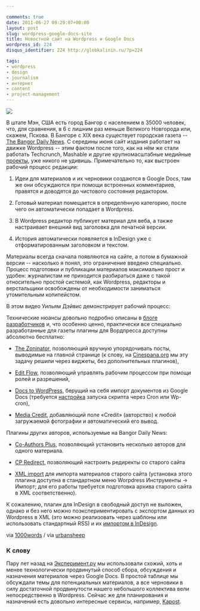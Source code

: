```yaml
---

comments: true
date: 2011-06-27 09:29:07+00:00
layout: post
slug: wordpress-google-docs-site
title: Новостной сайт на Wordpress и Google Docs
wordpress_id: 224
disqus_identifier: 224 http://glebkalinin.ru/?p=224

tags:
- wordpress
- design
- journalism
- интернет
- content
- project-management
---
```


![](http://glebkalinin.ru/featured/2011/06/bangordailynews.com_-500x437.png)

В штате Мэн, США есть город Бангор с населением в 35000 человек, что, для сравнения, в 6 с лишним раз меньше Великого Новгорода или, скажем, Пскова. В Бангоре с XIX века существует городская газета -- [The Bangor Daily News](http://bangordailynews.com). С середины июня сайт издания работает на движке Wordpress -- этим фактом после того, как на нём же стали работать Techcrunch, Mashable и другие крупномасштабные медийные [проекты](http://wordpress.org/showcase/), уже никого не удивишь. Примечательно то, как выстроен рабочий процесс редакции:

<!-- more -->



	
  1. Идеи для материалов и их черновики создаются в Google Docs, там же они обсуждаются при помощи встроенных комментариев, правятся и доводятся до чистового состояния редактором.

	
  2. Готовый материал помещается в определённую категорию, после чего он автоматически попадает в Wordpress.

	
  3. В Wordpress редактор публикует материал для веба, а также настраивает внешний вид заголовка для печатной версии.

	
  4. История автоматически появляется в InDesign уже с отформатированным заголовком и текстом.


Материалы всегда сначала появляются на сайте, а потом в бумажной версии -- насколько я понял, это ограничение введено специально. Процесс подготовки и публикации материалов максимально прост и удобен: журналистам не приходится разбираться даже с такой относительно простой системой, как Wordpress, редакторы и верстальщики освобождены от необходимости заниматься утомительным копипейстом.

В этом видео Уильям Дэйвис демонстрирует рабочий процесс:



Технические нюансы довольно подробно описаны в [блоге разработчиков](http://dev.bangordailynews.com/) и, что особенно ценно, практически все специально разработанные для газеты плагины для Вордпресса доступны абсолютно бесплатно:



	
  * [The Zoninator](http://wordpress.org/extend/plugins/zoninator/), позволяющий вручную упорядочивать посты, выводимые на главной странице (к слову, на [Cinespana.org](http://cinespana.org/) мы эту задачу решили через виджеты, без дополнительных плагинов),

	
  * [Edit Flow](http://wordpress.org/extend/plugins/edit-flow/), позволяющий управлять рабочим процессом при помощи ролей и разрешений,

	
  * [Docs to WordPress](http://wordpress.org/extend/plugins/docs-to-wordpress/), берущий на себя импорт документов из Google Docs (требуется [настройка](http://dev.bangordailynews.com/2011/06/20/quick-update-to-the-docs-to-wordpress-plugin/) запуска скрипта через Cron или Wp-cron),

	
  * [Media Credit](http://wordpress.org/extend/plugins/media-credit/), добавляющий поле «Credit» (авторство) к любой загружаемой фотографии и автоматический его вывод.


Плагины других авторов, используемые на Bangor Daily News:

	
  * [Co-Authors Plus](http://wordpress.org/extend/plugins/co-authors-plus/), позволяющий установить несколько авторов для одного материала.

	
  * [CP Redirect](http://wordpress.org/extend/plugins/cp-redirect/), позволяющий настроить редиректы со старого сайта

	
  * [XML import](http://wordpress.org/extend/plugins/wordpress-importer/) для импорта материалов старого сайта (установка этого плагина доступна в стандартном меню Worpdress Инструменты -> Импорт; для его работы требуется подготовка архива старого сайта в XML соответственно).


К сожалению, плагин для InDesign в свободный доступ не выложен, однако и без него можно поэкспериментировать с экспортом данных из Wordpress в XML (это можно реализовать через шаблоны или использовать стандартный RSS) и их [импортом в InDesign](http://help.adobe.com/ru_RU/InDesign/5.0/help.html?content=WS7F9C3683-1A88-4291-96C2-5BDFB4A79B4B.html).



via [1000words](http://www.mediabistro.com/10000words/how-to-run-a-news-site-and-newspaper-using-wordpress-and-google-docs_b4781) / via [urbansheep](http://friendfeed.com/urbansheep/d53bc5ab/how-to-run-news-site-and-newspaper-using)





### К слову


Пару лет назад на [Эксперимент.ру](http://experiment.ru) мы использовали схожий, хоть и менее технологически продвинутый способ сбора, обсуждения и назначения материалов через Google Docs. В простой таблице мы обсуждали темы для потенциальных материалов, а все черновики в силу достаточной продвинутости нашего небольшого коллектива вели непосредственно в Wordpress. Сейчас же для планирования и назначений есть довольно интересные сервисы, например, [Kapost](http://kapost.com/).
